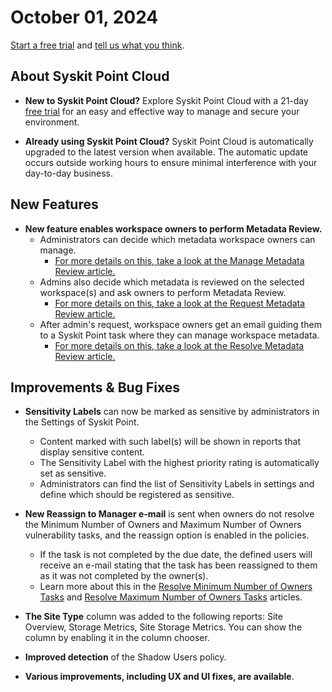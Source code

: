 ﻿---
description: This article lists improvements and bug fixes in the Syskit Point Cloud version 2024.5.64.2
---

# October 01, 2024

[Start a free trial](https://www.syskit.com/products/point/free-trial/) and [tell us what you think](https://www.syskit.com/company/contact-us/).

## About Syskit Point Cloud

* **New to Syskit Point Cloud?** Explore Syskit Point Cloud with a 21-day [free trial](https://www.syskit.com/products/point/free-trial/) for an easy and effective way to manage and secure your environment.

* **Already using Syskit Point Cloud?** Syskit Point Cloud is automatically upgraded to the latest version when available. The automatic update occurs outside working hours to ensure minimal interference with your day-to-day business.

## New Features

* **New feature enables workspace owners to perform Metadata Review.**
    * Administrators can decide which metadata workspace owners can manage. 
        * [For more details on this, take a look at the Manage Metadata Review article.](../../governance-and-automation/metadata/manage-custom-metadata.md)
    * Admins also decide which metadata is reviewed on the selected workspace(s) and ask owners to perform Metadata Review.
        * [For more details on this, take a look at the Request Metadata Review article.](../../governance-and-automation/metadata/request-metadata-review.md)
    * After admin's request, workspace owners get an email guiding them to a Syskit Point task where they can manage workspace metadata.
        * [For more details on this, take a look at the Resolve Metadata Review article.](../../point-collaborators/resolve-governance-tasks/metadata-review.md) 


## Improvements & Bug Fixes

* **Sensitivity Labels** can now be marked as sensitive by administrators in the Settings of Syskit Point. 
    * Content marked with such label(s) will be shown in reports that display sensitive content.
    * The Sensitivity Label with the highest priority rating is automatically set as sensitive.
    * Administrators can find the list of Sensitivity Labels in settings and define which should be registered as sensitive.

* **New Reassign to Manager e-mail** is sent when owners do not resolve the Minimum Number of Owners and Maximum Number of Owners vulnerability tasks, and the reassign option is enabled in the policies.
    * If the task is not completed by the due date, the defined users will receive an e-mail stating that the task has been reassigned to them as it was not completed by the owner(s).
    * Learn more about this in the [Resolve Minimum Number of Owners Tasks](../../point-collaborators/resolve-governance-tasks/minimum-number-of-owners.md) and [Resolve Maximum Number of Owners Tasks](../../point-collaborators/resolve-governance-tasks/maximum-number-of-owners.md) articles. 

* **The Site Type** column was added to the following reports: Site Overview, Storage Metrics, Site Storage Metrics. You can show the column by enabling it in the column chooser.

* **Improved detection** of the Shadow Users policy.

* **Various improvements, including UX and UI fixes, are available**.